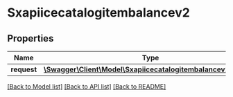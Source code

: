 # Sxapiicecatalogitembalancev2

## Properties
Name | Type | Description | Notes
------------ | ------------- | ------------- | -------------
**request** | [**\Swagger\Client\Model\Sxapiicecatalogitembalancev2Request**](Sxapiicecatalogitembalancev2Request.md) |  | [optional] 

[[Back to Model list]](../README.md#documentation-for-models) [[Back to API list]](../README.md#documentation-for-api-endpoints) [[Back to README]](../README.md)


